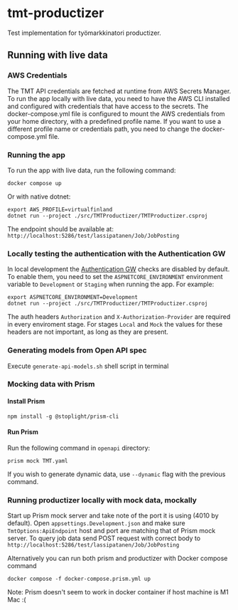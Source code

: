 # tmt-productizer

Test implementation for työmarkkinatori productizer.

## Running with live data

### AWS Credentials

The TMT API credentials are fetched at runtime from AWS Secrets Manager. To run the app locally with live data, you need to have the AWS CLI installed and configured with credentials that have access to the secrets. The docker-compose.yml file is configured to mount the AWS credentials from your home directory, with a predefined profile name. If you want to use a different profile name or credentials path, you need to change the docker-compose.yml file.

### Running the app

To run the app with live data, run the following command:

```
docker compose up
```

Or with native dotnet:

```
export AWS_PROFILE=virtualfinland
dotnet run --project ./src/TMTProductizer/TMTProductizer.csproj
```

The endpoint should be available at: `http://localhost:5286/test/lassipatanen/Job/JobPosting`

### Locally testing the authentication with the Authentication GW

In local development the [Authentication GW](https://github.com/Virtual-Finland-Development/authentication-gw) checks are disabled by default. To enable them, you need to set the `ASPNETCORE_ENVIRONMENT` environment variable to `Development` or `Staging` when running the app. For example:

```
export ASPNETCORE_ENVIRONMENT=Development
dotnet run --project ./src/TMTProductizer/TMTProductizer.csproj
```

The auth headers `Authorization` and `X-Authorization-Provider` are required in every enviroment stage. For stages `Local` and `Mock` the values for these headers are not important, as long as they are present.

### Generating models from Open API spec

Execute `generate-api-models.sh` shell script in terminal

### Mocking data with Prism

#### Install Prism

`npm install -g @stoplight/prism-cli`

#### Run Prism

Run the following command in `openapi` directory:

`prism mock TMT.yaml`

If you wish to generate dynamic data, use `--dynamic` flag with the previous command.

### Running productizer locally with mock data, mockally

Start up Prism mock server and take note of the port it is using (4010 by default). Open `appsettings.Development.json` and
make sure `TmtOptions:ApiEndpoint` host and port are matching that of Prism mock server.
To query job data send POST request with correct body to `http://localhost:5286/test/lassipatanen/Job/JobPosting`

Alternatively you can run both prism and productizer with Docker compose command

`docker compose -f docker-compose.prism.yml up`

Note: Prism doesn't seem to work in docker container if host machine is M1 Mac :(

